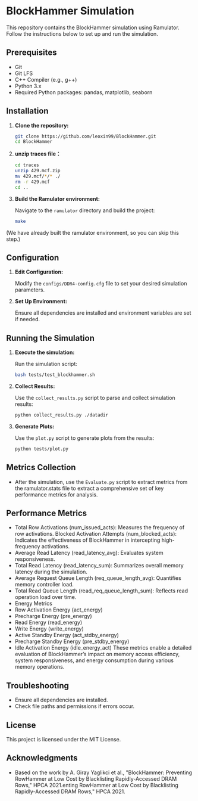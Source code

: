 # BlockHammer Simulation

This repository contains the BlockHammer simulation using Ramulator. Follow the instructions below to set up and run the simulation.

## Prerequisites

- Git
- Git LFS
- C++ Compiler (e.g., g++)
- Python 3.x
- Required Python packages: pandas, matplotlib, seaborn

## Installation

1. **Clone the repository:**

   ```bash
   git clone https://github.com/leoxin99/BlockHammer.git
   cd BlockHammer
   ```

2. **unzip traces file：**

   ```bash
   cd traces
   unzip 429.mcf.zip
   mv 429.mcf/*/* ./
   rm -r 429.mcf
   cd ..
   ```

3. **Build the Ramulator environment:**

   Navigate to the `ramulator` directory and build the project:

   ```bash
   make
   ```

(We have already built the ramulator environment, so you can skip this step.)

## Configuration

1. **Edit Configuration:**

   Modify the `configs/DDR4-config.cfg` file to set your desired simulation parameters.

2. **Set Up Environment:**

   Ensure all dependencies are installed and environment variables are set if needed.

## Running the Simulation

1. **Execute the simulation:**

   Run the simulation script:

   ```bash
   bash tests/test_blockhammer.sh
   ```

2. **Collect Results:**

   Use the `collect_results.py` script to parse and collect simulation results:

   ```bash
   python collect_results.py ./datadir
   ```

3. **Generate Plots:**

   Use the `plot.py` script to generate plots from the results:

   ```bash
   python tests/plot.py
   ```

## Metrics Collection
-  After the simulation, use the `Evaluate.py` script to extract metrics from the ramulator.stats file to extract a comprehensive set of key performance metrics for analysis. 

## Performance Metrics
-  Total Row Activations (num_issued_acts): Measures the frequency of row activations.
Blocked Activation Attempts (num_blocked_acts): Indicates the effectiveness of BlockHammer in intercepting high-frequency activations.
-  Average Read Latency (read_latency_avg): Evaluates system responsiveness.
-  Total Read Latency (read_latency_sum): Summarizes overall memory latency during the simulation.
-  Average Request Queue Length (req_queue_length_avg): Quantifies memory controller load.
-  Total Read Queue Length (read_req_queue_length_sum): Reflects read operation load over time.
-  Energy Metrics
-  Row Activation Energy (act_energy)
-  Precharge Energy (pre_energy)
-  Read Energy (read_energy)
-  Write Energy (write_energy)
-  Active Standby Energy (act_stdby_energy)
-  Precharge Standby Energy (pre_stdby_energy)
-  Idle Activation Energy (idle_energy_act)
  These metrics enable a detailed evaluation of BlockHammer’s impact on memory access efficiency, system responsiveness, and energy consumption during various memory operations.




## Troubleshooting

- Ensure all dependencies are installed.
- Check file paths and permissions if errors occur.

## License

This project is licensed under the MIT License.

## Acknowledgments

- Based on the work by A. Giray Yaglikci et al., "BlockHammer: Preventing RowHammer at Low Cost by Blacklisting Rapidly-Accessed DRAM Rows," HPCA 2021.enting RowHammer at Low Cost by Blacklisting Rapidly-Accessed DRAM Rows," HPCA 2021.
